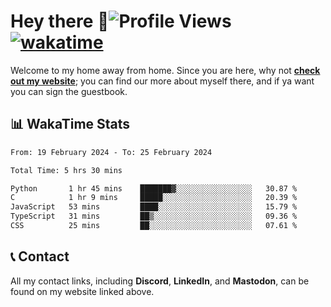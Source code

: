# Hey there :wave:![Profile Views](https://komarev.com/ghpvc/?username=skifli) [![wakatime](https://wakatime.com/badge/user/b4317b02-0c6d-457b-82a4-a448b8a8d1df.svg)](https://wakatime.com/@b4317b02-0c6d-457b-82a4-a448b8a8d1df)

Welcome to my home away from home. Since you are here, why not [**check out my website**](https://skifli.pages.dev); you can find our more about myself there, and if ya want you can sign the guestbook.

## 📊 WakaTime Stats

<!--START_SECTION:waka-->

```txt
From: 19 February 2024 - To: 25 February 2024

Total Time: 5 hrs 30 mins

Python       1 hr 45 mins    ███████▓░░░░░░░░░░░░░░░░░   30.87 %
C            1 hr 9 mins     █████░░░░░░░░░░░░░░░░░░░░   20.39 %
JavaScript   53 mins         ████░░░░░░░░░░░░░░░░░░░░░   15.79 %
TypeScript   31 mins         ██▒░░░░░░░░░░░░░░░░░░░░░░   09.36 %
CSS          25 mins         ██░░░░░░░░░░░░░░░░░░░░░░░   07.61 %
```

<!--END_SECTION:waka-->

## 📞 Contact

All my contact links, including **Discord**, **LinkedIn**, and **Mastodon**, can be found on my website linked above.
